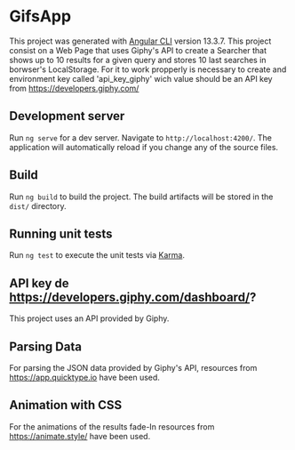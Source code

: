 # GifsApp

This project was generated with [Angular CLI](https://github.com/angular/angular-cli) version 13.3.7.
This project consist on a Web Page that uses Giphy's API to create a Searcher that shows up to 10 results for a given query and stores 10 last searches in borwser's LocalStorage. For it to work propperly is necessary to create and environment key called 'api_key_giphy' wich value should be an API key from 
https://developers.giphy.com/

## Development server

Run `ng serve` for a dev server. Navigate to `http://localhost:4200/`. The application will automatically reload if you change any of the source files.

## Build

Run `ng build` to build the project. The build artifacts will be stored in the `dist/` directory.

## Running unit tests

Run `ng test` to execute the unit tests via [Karma](https://karma-runner.github.io).


## API key de https://developers.giphy.com/dashboard/?

This project uses an API provided by Giphy.

## Parsing Data

For parsing the JSON data provided by Giphy's API, resources from https://app.quicktype.io have been used.

## Animation with CSS

For the animations of the results fade-In resources from https://animate.style/ have been used.
